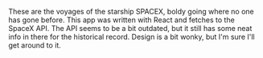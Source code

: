 These are the voyages of the starship SPACEX, boldy going where no one has gone before. This app was written with React and fetches to the SpaceX API. The API seems to be a bit outdated, but it still has some neat info in there for the historical record. Design is a bit wonky, but I'm sure I'll get around to it.
